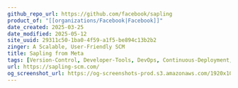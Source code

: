 ```yaml
---
github_repo_url: https://github.com/facebook/sapling
product_of: "[[organizations/Facebook|Facebook]]"
date_created: 2025-03-25
date_modified: 2025-05-12
site_uuid: 29311c50-1ba0-4f59-a1f5-be894c13b2b2
zinger: A Scalable, User-Friendly SCM
title: Sapling from Meta
tags: [Version-Control, Developer-Tools, DevOps, Continuous-Deployment, Open-Source]
url: https://sapling-scm.com/
og_screenshot_url: https://og-screenshots-prod.s3.amazonaws.com/1920x1080/80/false/567ff2be4d24837de9894fd8ff94f11280d8c50de7f2f8e81b80172283c5a5b2.jpeg
---
```





